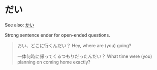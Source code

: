 # だい

See also: [かい](かい)

Strong sentence ender for open-ended questions.

> おい、どこに行くんだい？
> Hey, where are (you) going?
> 
> 一体何時に帰ってくるつもりだったんだい？
> What time were (you) planning on coming home exactly?
